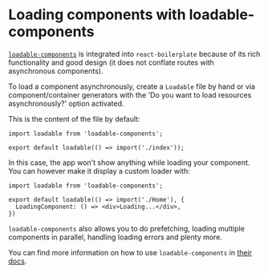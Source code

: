 # Loading components with loadable-components

[`loadable-components`](https://github.com/smooth-code/loadable-components) is integrated into
`react-boilerplate` because of its rich functionality and good design (it does not
conflate routes with asynchronous components).

To load a component asynchronously, create a `Loadable` file by hand or via component/container generators
with the 'Do you want to load resources asynchronously?' option activated.

This is the content of the file by default:

```JS
import loadable from 'loadable-components';

export default loadable(() => import('./index'));
```

In this case, the app won't show anything while loading your component. You can however make it display a custom loader with:

```JS
import loadable from 'loadable-components';

export default loadable(() => import('./Home'), {
  LoadingComponent: () => <div>Loading...</div>,
})
```

`loadable-components` also allows you to do prefetching, loading multiple components in parallel, handling loading errors and plenty more.

You can find more information on how to use `loadable-components` in [their docs](https://github.com/smooth-code/loadable-components).
